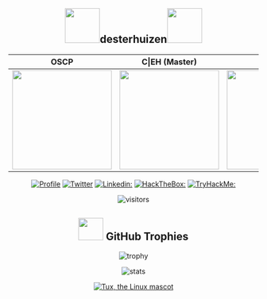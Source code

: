 <div align="center">
  
  <h2><img src="https://media.giphy.com/media/3XpvBjjMWtYYIOtOlp/giphy.gif" width="70">desterhuizen<img src="https://media.giphy.com/media/3XpvBjjMWtYYIOtOlp/giphy.gif" width="70"></h2>
  
| OSCP | C\|EH (Master) | C\|EH | C\EH (Practical) |
|------------|------------|------------|------------| 
| [<img width="200" height="200" src="https://api.accredible.com/v1/frontend/credential_website_embed_image/badge/72627710">](https://www.credential.net/e44015c7-975a-484f-a222-0054c683e745) | [<img width="200" height="200" src="https://aspen.eccouncil.org/Content/Badges/CertifiedBadges/CEHMASTER_5FB43496785F.png">](https://aspen.eccouncil.org/VerifyBadge?type=certification&a=VVUr2sh+obJViSmBkqkrXbilwSG7bu8Nqr+9ZhZ2aME=) | [<img width="200" height="200" src="https://aspen.eccouncil.org/Content/Badges/CertifiedBadges/CEH_2E345519D3F7.png">](https://aspen.eccouncil.org/VerifyBadge?type=certification&a=IklI8VJJRcrxRV0qYAV/BJuaHuJQzzWZ2mUvNTvpYh4=) | [<img width="200" height="200" src="https://aspen.eccouncil.org/Content/Badges/CertifiedBadges/CEHPRACTICAL_5FB43496785F.png">](https://aspen.eccouncil.org/VerifyBadge?type=certification&a=VVUr2sh+obJViSmBkqkrXVjmuctLmvVQxfYIGVXNbdU=) | 
  
  [![Profile](https://img.shields.io/badge/Website-38B2AC?style=for-the-badge&logo=webdriverio&logoColor=white)](https://desterhuizen.eu/)
  [![Twitter](https://img.shields.io/badge/twitter-1DA1F2?style=for-the-badge&logo=twitter&logoColor=white)](https://twitter.com/desterhuizen)
  [![Linkedin:](https://img.shields.io/badge/linkedin-0A66C2?style=for-the-badge&logo=linkedin&logoColor=white)](https://www.linkedin.com/in/desterhuizen/)
  [![HackTheBox:](https://img.shields.io/badge/hackthebox-a3e54a?style=for-the-badge&logo=hackthebox&logoColor=black)](https://app.hackthebox.com/profile/100799)
  [![TryHackMe:](https://img.shields.io/badge/tryhackme-red?style=for-the-badge&logo=tryhackme)](https://tryhackme.com/p/desterhuizen)

  ![visitors](https://visitor-badge.laobi.icu/badge?page_id=desterhuizen)
  ## <img src="https://media.giphy.com/media/YMwJF1OQAlbnf6HFjd/giphy.gif" width="50" height="45"> GitHub Trophies

  ![trophy](https://github-profile-trophy.vercel.app/?username=desterhuizen&theme=onedark&column=8)

  ![stats](https://github-readme-stats.vercel.app/api?username=desterhuizen&hide=prs,contribs&show_icons=true&theme=nord)

  [![Tux, the Linux mascot](https://tryhackme-badges.s3.amazonaws.com/desterhuizen.png)](https://tryhackme.com/p/desterhuizen)
  
  

  
</div>
